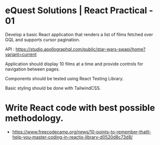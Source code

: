 
# eQuest Solutions | React Practical - 01

Develop a basic React application that renders a list of films fetched over GQL and supports cursor pagination.

API : https://studio.apollographql.com/public/star-wars-swapi/home?variant=current

Application should display 10 films at a time and provide controls for navigation between pages.

Components should be tested using React Testing Library.

Basic styling should be done with TailwindCSS.

# Write React code with best possible methodology.

- https://www.freecodecamp.org/news/10-points-to-remember-thatll-help-you-master-coding-in-reactjs-library-d0520d8c73d8/
